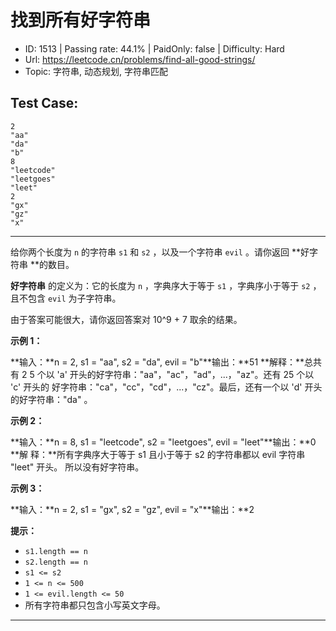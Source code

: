 # 找到所有好字符串                                                       

* ID: 1513    | Passing rate: 44.1% | PaidOnly: false  | Difficulty: Hard 
* Url: https://leetcode.cn/problems/find-all-good-strings/ 
* Topic: 字符串, 动态规划, 字符串匹配 

## Test Case: 
```
2
"aa"
"da"
"b"
8
"leetcode"
"leetgoes"
"leet"
2
"gx"
"gz"
"x"
```



---
给你两个长度为 `n` 的字符串 `s1` 和 `s2` ，以及一个字符串 `evil` 。请你返回
**好字符串 **的数目。

**好字符串** 的定义为：它的长度为 `n` ，字典序大于等于 `s1` ，字典序小于等于
`s2` ，且不包含 `evil` 为子字符串。

由于答案可能很大，请你返回答案对 10^9 + 7 取余的结果。


**示例 1：**

**输入：**n = 2, s1 = "aa", s2 = "da", evil = "b"**输出：**51 **解释：**总共有 2
5 个以 'a' 开头的好字符串："aa"，"ac"，"ad"，...，"az"。还有 25 个以 'c' 开头的
好字符串："ca"，"cc"，"cd"，...，"cz"。最后，还有一个以 'd' 开头的好字符串："da"
。

**示例 2：**

**输入：**n = 8, s1 = "leetcode", s2 = "leetgoes", evil = "leet"**输出：**0 **解
释：**所有字典序大于等于 s1 且小于等于 s2 的字符串都以 evil 字符串 "leet" 开头。
所以没有好字符串。

**示例 3：**

**输入：**n = 2, s1 = "gx", s2 = "gz", evil = "x"**输出：**2


**提示：**

* `s1.length == n`
* `s2.length == n`
* `s1 <= s2`
* `1 <= n <= 500`
* `1 <= evil.length <= 50`
* 所有字符串都只包含小写英文字母。

---